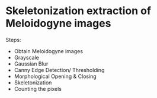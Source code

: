 # Skeletonization extraction of Meloidogyne images

Steps:
- Obtain Meloidogyne images
- Grayscale
- Gaussian Blur
- Canny Edge Detection/ Thresholding
- Morphological Opening & Closing
- Skeletonization
- Counting the pixels 
